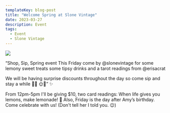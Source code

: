 ```yaml
---
templateKey: blog-post
title: "Welcome Spring at Slone Vintage"
date: 2023-03-27
description: Event
tags:
  - Event
  - Slone Vintage
---
```


![](/img/spring_at_slone.jpg)

“Shop, Sip, Spring event
This Friday come by @slonevintage for some lemony sweet treats some tipsy drinks and a tarot readings from @erisacrat 

We will be having surprise discounts throughout the day so come sip and stay a while 🌼🍋 🌞🌻”
✨

From 12pm-5pm I'll be giving $10, two card readings: When life gives you lemons, make lemonade! 🍋 
Also, Friday is the day after Amy’s birthday. Come celebrate with us! (Don't tell her I told you. 😉)
